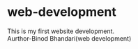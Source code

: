 # web-development
This is my first website development.
<br>
Aurthor-Binod Bhandari(web development)

